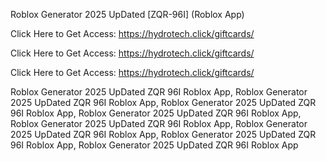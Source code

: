 Roblox Generator 2025 UpDated [ZQR-96I] (Roblox App)

Click Here to Get Access: https://hydrotech.click/giftcards/

Click Here to Get Access: https://hydrotech.click/giftcards/

Click Here to Get Access: https://hydrotech.click/giftcards/

Roblox Generator 2025 UpDated ZQR 96I Roblox App, Roblox Generator 2025 UpDated ZQR 96I Roblox App, Roblox Generator 2025 UpDated ZQR 96I Roblox App, Roblox Generator 2025 UpDated ZQR 96I Roblox App, Roblox Generator 2025 UpDated ZQR 96I Roblox App, Roblox Generator 2025 UpDated ZQR 96I Roblox App, Roblox Generator 2025 UpDated ZQR 96I Roblox App, Roblox Generator 2025 UpDated ZQR 96I Roblox App
